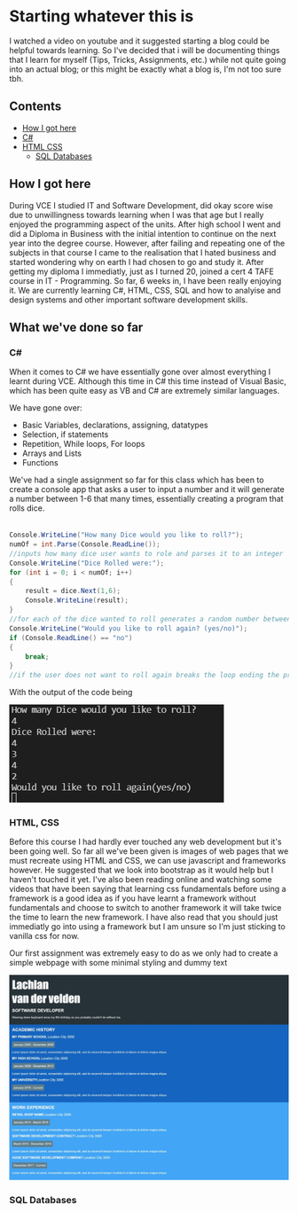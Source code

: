 # Starting whatever this is

I watched a video on youtube and it suggested starting a blog could be helpful towards learning. So I've decided that i will be documenting things that I learn for myself (Tips, Tricks, Assignments, etc.) while not quite going into an actual blog; or this might be exactly what a blog is, I'm not too sure tbh.

## Contents
- [How I got here](#how-i-got-here)
- [C#](#c)
- [HTML CSS](#html-css)
    - [SQL Databases](#sql-databases)

## How I got here

During VCE I studied IT and Software Development, did okay score wise due to unwillingness towards learning when I was that age but I really enjoyed the programming aspect of the units. After high school I went and did a Diploma in Business with the initial intention to continue on the next year into the degree course. However, after failing and repeating one of the subjects in that course I came to the realisation that I hated business and started wondering why on earth I had chosen to go and study it. After getting my diploma I immediatly, just as I turned 20, joined a cert 4 TAFE course in IT - Programming. So far, 6 weeks in, I have been really enjoying it. We are currently learning C#, HTML, CSS, SQL and how to analyise and design systems and other important software development skills.

## What we've done so far

### C#
When it comes to C# we have essentially gone over almost everything I learnt during VCE. Although this time in C# this time instead of Visual Basic, which has been quite easy as VB and C# are extremely similar languages.

We have gone over:
- Basic Variables, declarations, assigning, datatypes
- Selection, if statements
- Repetition, While loops, For loops
- Arrays and Lists
- Functions

We've had a single assignment so far for this class which has been to create a console app that asks a user to input a number and it will generate a number between 1-6 that many times, essentially creating a program that rolls dice.
```c#

Console.WriteLine("How many Dice would you like to roll?");
numOf = int.Parse(Console.ReadLine());
//inputs how many dice user wants to role and parses it to an integer
Console.WriteLine("Dice Rolled were:");
for (int i = 0; i < numOf; i++)
{
    result = dice.Next(1,6);
    Console.WriteLine(result);
}
//for each of the dice wanted to roll generates a random number between 1 and 6 and prints it
Console.WriteLine("Would you like to roll again? (yes/no)");
if (Console.ReadLine() == "no")
{
    break;
}
//if the user does not want to roll again breaks the loop ending the program, if not loops back to the start.

```

With the output of the code being

![Code output image](./assets/output.png)

### HTML, CSS

Before this course I had hardly ever touched any web development but it's been going well. So far all we've been given is images of web pages that we must recreate using HTML and CSS, we can use javascript and frameworks however. He suggested that we look into bootstrap as it would help but I haven't touched it yet. I've also been reading online and watching some videos that have been saying that learning css fundamentals before using a framework is a good idea as if you have learnt a framework without fundamentals and choose to switch to another framework it will take twice the time to learn the new framework. I have also read that you should just immediatly go into using a framework but I am unsure so I'm just sticking to vanilla css for now.

Our first assignment was extremely easy to do as we only had to create a simple webpage with some minimal styling and dummy text

<img src="./assets/WebProg_Challenge1.png" alt="drawing" width="750"/>

### SQL Databases